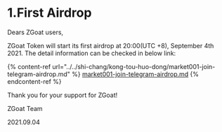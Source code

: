 # 1.First Airdrop

Dears ZGoat users,

ZGoat Token will start its first airdrop at 20:00(UTC +8), September 4th 2021. The detail information can be checked in below link:

{% content-ref url="../../shi-chang/kong-tou-huo-dong/market001-join-telegram-airdrop.md" %}
[market001-join-telegram-airdrop.md](../../shi-chang/kong-tou-huo-dong/market001-join-telegram-airdrop.md)
{% endcontent-ref %}





Thank you for your support for ZGoat!

ZGoat Team

2021.09.04
